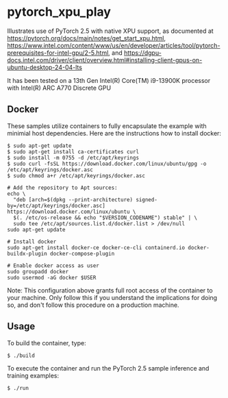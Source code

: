 # pytorch_xpu_play

Illustrates use of PyTorch 2.5 with native XPU support, as documented at https://pytorch.org/docs/main/notes/get_start_xpu.html, https://www.intel.com/content/www/us/en/developer/articles/tool/pytorch-prerequisites-for-intel-gpu/2-5.html, and https://dgpu-docs.intel.com/driver/client/overview.html#installing-client-gpus-on-ubuntu-desktop-24-04-lts

It has been tested on a 13th Gen Intel(R) Core(TM) i9-13900K processor with Intel(R) ARC A770 Discrete GPU

## Docker 

These samples utilize containers to fully encapsulate the example with minimial host dependencies.  Here are the instructions how to install docker:

```
$ sudo apt-get update
$ sudo apt-get install ca-certificates curl
$ sudo install -m 0755 -d /etc/apt/keyrings
$ sudo curl -fsSL https://download.docker.com/linux/ubuntu/gpg -o /etc/apt/keyrings/docker.asc
$ sudo chmod a+r /etc/apt/keyrings/docker.asc

# Add the repository to Apt sources:
echo \
  "deb [arch=$(dpkg --print-architecture) signed-by=/etc/apt/keyrings/docker.asc] https://download.docker.com/linux/ubuntu \
  $(. /etc/os-release && echo "$VERSION_CODENAME") stable" | \
  sudo tee /etc/apt/sources.list.d/docker.list > /dev/null
sudo apt-get update

# Install docker
sudo apt-get install docker-ce docker-ce-cli containerd.io docker-buildx-plugin docker-compose-plugin

# Enable docker access as user
sudo groupadd docker
sudo usermod -aG docker $USER
```
Note: This configuration above grants full root access of the container to your machine. Only follow this if you understand the implications for doing so, and don't follow this procedure on a production machine.

## Usage

To build the container, type:
```
$ ./build
```

To execute the container and run the PyTorch 2.5 sample inference and training examples:
```
$ ./run
```
